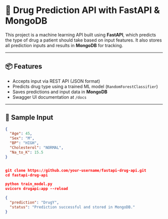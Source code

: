 # 🚀 Drug Prediction API with FastAPI & MongoDB

This project is a machine learning API built using **FastAPI**, which predicts the type of drug a patient should take based on input features. It also stores all prediction inputs and results in **MongoDB** for tracking.

---

## 📦 Features

- Accepts input via REST API (JSON format)
- Predicts drug type using a trained ML model (`RandomForestClassifier`)
- Saves predictions and input data in **MongoDB**
- Swagger UI documentation at `/docs`

---

## 🧪 Sample Input

```json
{
  "Age": 45,
  "Sex": "M",
  "BP": "HIGH",
  "Cholesterol": "NORMAL",
  "Na_to_K": 15.5
}


git clone https://github.com/your-username/fastapi-drug-api.git
cd fastapi-drug-api

python train_model.py
uvicorn drugapi:app --reload

{
  "prediction": "DrugY",
  "status": "Prediction successful and stored in MongoDB."
}
